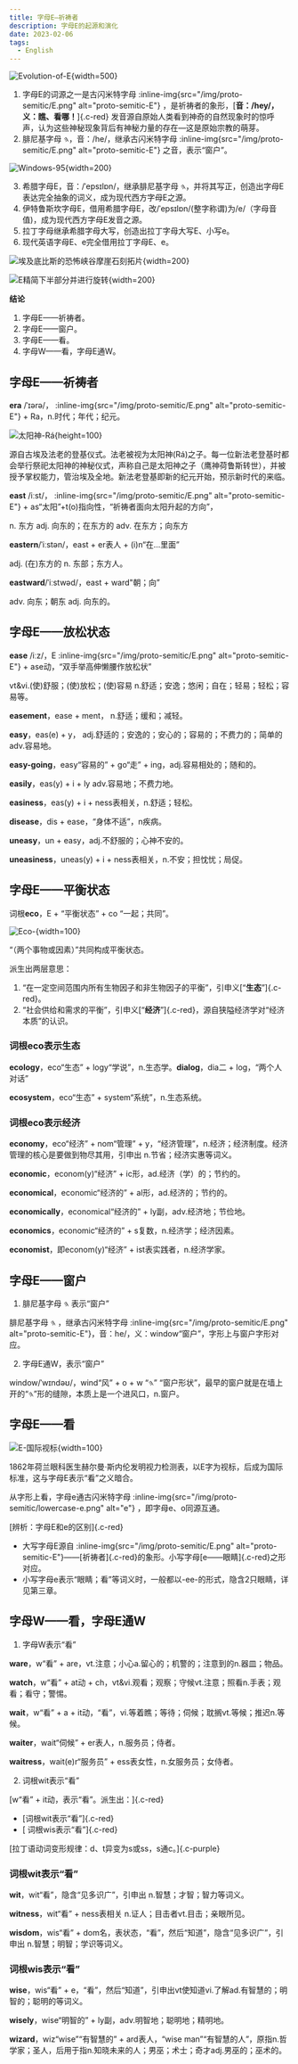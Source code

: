 ```yaml
---
title: 字母E—祈祷者
description: 字母E的起源和演化
date: 2023-02-06
tags:
  - English
---
```


![Evolution-of-E](/img/english/evolution-of-e.png){width=500}

1. 字母E的词源之一是古闪米特字母 :inline-img{src="/img/proto-semitic/E.png" alt="proto-semitic-E"} ，是祈祷者的象形，[**音：/hey/， 义：瞧、看哪！**]{.c-red} 发音源自原始人类看到神奇的自然现象时的惊呼声，认为这些神秘现象背后有神秘力量的存在—这是原始宗教的萌芽。
2. 腓尼基字母 𐤄，音：/he/，继承古闪米特字母 :inline-img{src="/img/proto-semitic/E.png" alt="proto-semitic-E"} 之音，表示“窗户”。

![Windows-95](/img/english/windows-95.png){width=200}

3. 希腊字母E，音：/ˈepsɪlɒn/，继承腓尼基字母 𐤄，并将其写正，创造出字母E表达完全抽象的词义，成为现代西方字母E之源。
4. 伊特鲁斯坎字母E，借用希腊字母E，改/ˈepsɪlɒn/(整字称谓)为/e/（字母音值)，成为现代西方字母E发音之源。
5. 拉丁字母继承希腊字母大写，创造出拉丁字母大写E、小写e。
6. 现代英语字母E、e完全借用拉丁字母E、e。

![埃及底比斯的恐怖峡谷摩崖石刻拓片](/img/english/埃及底比斯的恐怖峡谷摩崖石刻拓片.png){width=200}

![E精简下半部分并进行旋转](/img/english/E旋转.png){width=200}

**结论**
1. 字母E——祈祷者。
2. 字母E——窗户。
3. 字母E——看。
4. 字母W——看，字母E通W。

## 字母E——祈祷者
**era** /ˈɪərə/， :inline-img{src="/img/proto-semitic/E.png" alt="proto-semitic-E"} + Ra，n.时代；年代；纪元。 

![太阳神-Rá](/img/english/Ra.png){height=100}

源自古埃及法老的登基仪式。法老被视为太阳神(Rá)之子。每一位新法老登基时都会举行祭祀太阳神的神秘仪式，声称自己是太阳神之子（鹰神荷鲁斯转世），并被授予掌权能力，管治埃及全地。新法老登基即新的纪元开始，预示新时代的来临。

**east** /iːst/， :inline-img{src="/img/proto-semitic/E.png" alt="proto-semitic-E"} + as“太阳”+t(o)指向性，“祈祷者面向太阳升起的方向”，

n. 东方
adj. 向东的；在东方的
adv. 在东方；向东方

**eastern**/ˈiːstən/，east + er表人 + (i)n“在…里面”

adj. (在)东方的
n. 东部；东方人。

**eastward**/ˈiːstwəd/，east + ward"朝；向” 

adv. 向东；朝东 
adj. 向东的。

## 字母E——放松状态

**ease** /iːz/，E :inline-img{src="/img/proto-semitic/E.png" alt="proto-semitic-E"} + ase动，“双手举高伸懒腰作放松状”

vt&vi.(使)舒服；(使)放松；(使)容易 n.舒适；安逸；悠闲；自在；轻易；轻松；容易等。

**easement**，ease + ment， n.舒适；缓和；减轻。

**easy**，eas(e) + y， adj.舒适的；安逸的；安心的；容易的；不费力的；简单的 adv.容易地。

**easy-going**，easy“容易的” + go“走” + ing，adj.容易相处的；随和的。

**easily**，eas(y) + i + ly adv.容易地；不费力地。

**easiness**，eas(y) + i + ness表相关，n.舒适；轻松。

**disease**，dis + ease，“身体不适”，n疾病。

**uneasy**，un + easy，adj.不舒服的；心神不安的。

**uneasiness**，uneas(y) + i + ness表相关，n.不安；担忱忧；局促。

## 字母E——平衡状态

词根**eco**，E + “平衡状态” + co “一起；共同”。

![Eco-](/img/english/eco.png){width=100}

“（两个事物或因素）”共同构成平衡状态。

派生出两层意思：
1. “在一定空间范围内所有生物因子和非生物因子的平衡”，引申义[“**生态**”]{.c-red}。
2. “社会供给和需求的平衡”，引申义[“**经济**”]{.c-red}，源自狭隘经济学对“经济本质”的认识。

### 词根eco表示生态

**ecology**，eco“生态” + logy“学说”，n.生态学。**dialog**，dia二 + log，“两个人对话”

**ecosystem**，eco“生态” + system“系统”，n.生态系统。

### 词根eco表示经济

**economy**，eco“经济” + nom“管理” + y，“经济管理”，n.经济；经济制度。经济管理的核心是要做到物尽其用，引申出 n.节省；经济实惠等词义。

**economic**，econom(y)“经济” + ic形，ad.经济（学）的；节约的。

**economical**，economic“经济的” + al形，ad.经济的；节约的。

**economically**，economical“经济的” + ly副，adv.经济地；节俭地。

**economics**，economic“经济的” + s复数，n.经济学；经济因素。

**economist**，即econom(y)“经济” + ist表实践者，n.经济学家。

## 字母E——窗户

1. 腓尼基字母 𐤄 表示“窗户”

腓尼基字母 𐤄 ，继承古闪米特字母 :inline-img{src="/img/proto-semitic/E.png" alt="proto-semitic-E"}，音：he/，义：window“窗户”，字形上与窗户字形对应。

2. 字母E通W，表示“窗户”

window/ˈwɪndəʊ/，wind“风” + o + w “𐤄” “窗户形状”，最早的窗户就是在墙上开的“𐤄”形的缝隙，本质上是一个进风口，n.窗户。

## 字母E——看

![E-国际视标](/img/english/E-国际视标.png){width=100}

1862年荷兰眼科医生赫尔曼·斯内伦发明视力检测表，以E字为视标，后成为国际标准，这与字母E表示“看”之义暗合。

从字形上看，字母e通古闪米特字母 :inline-img{src="/img/proto-semitic/lowercase-e.png" alt="e"} ，即字母e、o同源互通。

[辨析：字母E和e的区别]{.c-red}

- 大写字母E源自 :inline-img{src="/img/proto-semitic/E.png" alt="proto-semitic-E"}——[祈祷者]{.c-red}的象形。小写字母[e——眼睛]{.c-red}之形对应。
- 小写字母e表示“眼睛；看”等词义时，一般都以-ee-的形式，隐含2只眼睛，详见第三章。

## 字母W——看，字母E通W

1. 字母W表示“看”

**ware**，w“看” + are，vt.注意；小心a.留心的；机警的；注意到的n.器皿；物品。

**watch**，w“看” + at动 + ch，vt&vi.观看；观察；守候vt.注意；照看n.手表；观看；看守；警惕。

**wait**，w“看” + a + it动，“看”，vi.等着瞧；等待；伺候；耽搁vt.等候；推迟n.等候。

**waiter**，wait“伺候” + er表人，n.服务员；侍者。

**waitress**，wait(e)r“服务员” + ess表女性，n.女服务员；女侍者。

2. 词根wit表示“看”

[w“看” + it动，表示“看”。派生出：]{.c-red}

- [词根wit表示“看”]{.c-red}
- [ 词根wis表示“看”]{.c-red}

[拉丁语动词变形规律：d、t异变为s或ss，s通c。]{.c-purple}

### 词根wit表示“看”
**wit**，wit“看”，隐含“见多识广”，引申出 n.智慧；才智；智力等词义。

**witness**，wit“看” + ness表相关 n.证人；目击者vt.目击；亲眼所见。

**wisdom**，wis“看” + dom名，表状态，“看”，然后“知道”，隐含“见多识广”，引申出 n.智慧；明智；学识等词义。

### 词根wis表示“看”

**wise**，wis“看” + e，“看”，然后“知道”，引申出vt使知道vi.了解ad.有智慧的；明智的；聪明的等词义。

**wisely**，wise“明智的” + ly副，adv.明智地；聪明地；精明地。

**wizard**，wiz“wise”“有智慧的” + ard表人，“wise man”“有智慧的人”，原指n.哲学家；圣人，后用于指n.知晓未来的人；男巫；术士；奇才adj.男巫的；巫术的。